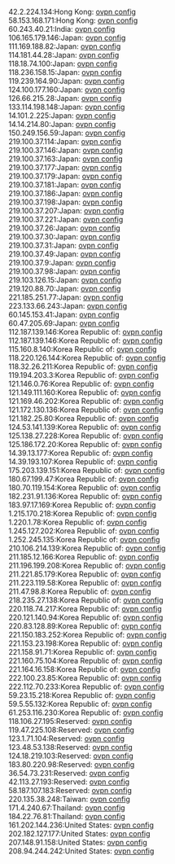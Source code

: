 42.2.224.134:Hong Kong: [ovpn config](vpn/42_2_224_134.ovpn)  
58.153.168.171:Hong Kong: [ovpn config](vpn/58_153_168_171.ovpn)  
60.243.40.21:India: [ovpn config](vpn/60_243_40_21.ovpn)  
106.165.179.146:Japan: [ovpn config](vpn/106_165_179_146.ovpn)  
111.169.188.82:Japan: [ovpn config](vpn/111_169_188_82.ovpn)  
114.181.44.28:Japan: [ovpn config](vpn/114_181_44_28.ovpn)  
118.18.74.100:Japan: [ovpn config](vpn/118_18_74_100.ovpn)  
118.236.158.15:Japan: [ovpn config](vpn/118_236_158_15.ovpn)  
119.239.164.90:Japan: [ovpn config](vpn/119_239_164_90.ovpn)  
124.100.177.160:Japan: [ovpn config](vpn/124_100_177_160.ovpn)  
126.66.215.28:Japan: [ovpn config](vpn/126_66_215_28.ovpn)  
133.114.198.148:Japan: [ovpn config](vpn/133_114_198_148.ovpn)  
14.101.2.225:Japan: [ovpn config](vpn/14_101_2_225.ovpn)  
14.14.214.80:Japan: [ovpn config](vpn/14_14_214_80.ovpn)  
150.249.156.59:Japan: [ovpn config](vpn/150_249_156_59.ovpn)  
219.100.37.114:Japan: [ovpn config](vpn/219_100_37_114.ovpn)  
219.100.37.146:Japan: [ovpn config](vpn/219_100_37_146.ovpn)  
219.100.37.163:Japan: [ovpn config](vpn/219_100_37_163.ovpn)  
219.100.37.177:Japan: [ovpn config](vpn/219_100_37_177.ovpn)  
219.100.37.179:Japan: [ovpn config](vpn/219_100_37_179.ovpn)  
219.100.37.181:Japan: [ovpn config](vpn/219_100_37_181.ovpn)  
219.100.37.186:Japan: [ovpn config](vpn/219_100_37_186.ovpn)  
219.100.37.198:Japan: [ovpn config](vpn/219_100_37_198.ovpn)  
219.100.37.207:Japan: [ovpn config](vpn/219_100_37_207.ovpn)  
219.100.37.221:Japan: [ovpn config](vpn/219_100_37_221.ovpn)  
219.100.37.26:Japan: [ovpn config](vpn/219_100_37_26.ovpn)  
219.100.37.30:Japan: [ovpn config](vpn/219_100_37_30.ovpn)  
219.100.37.31:Japan: [ovpn config](vpn/219_100_37_31.ovpn)  
219.100.37.49:Japan: [ovpn config](vpn/219_100_37_49.ovpn)  
219.100.37.9:Japan: [ovpn config](vpn/219_100_37_9.ovpn)  
219.100.37.98:Japan: [ovpn config](vpn/219_100_37_98.ovpn)  
219.103.126.15:Japan: [ovpn config](vpn/219_103_126_15.ovpn)  
219.120.88.70:Japan: [ovpn config](vpn/219_120_88_70.ovpn)  
221.185.251.77:Japan: [ovpn config](vpn/221_185_251_77.ovpn)  
223.133.66.243:Japan: [ovpn config](vpn/223_133_66_243.ovpn)  
60.145.153.41:Japan: [ovpn config](vpn/60_145_153_41.ovpn)  
60.47.205.69:Japan: [ovpn config](vpn/60_47_205_69.ovpn)  
112.187.139.146:Korea Republic of: [ovpn config](vpn/112_187_139_146.ovpn)  
112.187.139.146:Korea Republic of: [ovpn config](vpn/112_187_139_146.ovpn)  
115.160.8.140:Korea Republic of: [ovpn config](vpn/115_160_8_140.ovpn)  
118.220.126.144:Korea Republic of: [ovpn config](vpn/118_220_126_144.ovpn)  
118.32.26.211:Korea Republic of: [ovpn config](vpn/118_32_26_211.ovpn)  
119.194.203.3:Korea Republic of: [ovpn config](vpn/119_194_203_3.ovpn)  
121.146.0.76:Korea Republic of: [ovpn config](vpn/121_146_0_76.ovpn)  
121.149.111.160:Korea Republic of: [ovpn config](vpn/121_149_111_160.ovpn)  
121.169.46.202:Korea Republic of: [ovpn config](vpn/121_169_46_202.ovpn)  
121.172.130.136:Korea Republic of: [ovpn config](vpn/121_172_130_136.ovpn)  
121.182.25.80:Korea Republic of: [ovpn config](vpn/121_182_25_80.ovpn)  
124.53.141.139:Korea Republic of: [ovpn config](vpn/124_53_141_139.ovpn)  
125.138.27.228:Korea Republic of: [ovpn config](vpn/125_138_27_228.ovpn)  
125.186.172.20:Korea Republic of: [ovpn config](vpn/125_186_172_20.ovpn)  
14.39.13.177:Korea Republic of: [ovpn config](vpn/14_39_13_177.ovpn)  
14.39.193.107:Korea Republic of: [ovpn config](vpn/14_39_193_107.ovpn)  
175.203.139.151:Korea Republic of: [ovpn config](vpn/175_203_139_151.ovpn)  
180.67.199.47:Korea Republic of: [ovpn config](vpn/180_67_199_47.ovpn)  
180.70.119.154:Korea Republic of: [ovpn config](vpn/180_70_119_154.ovpn)  
182.231.91.136:Korea Republic of: [ovpn config](vpn/182_231_91_136.ovpn)  
183.97.17.169:Korea Republic of: [ovpn config](vpn/183_97_17_169.ovpn)  
1.215.170.218:Korea Republic of: [ovpn config](vpn/1_215_170_218.ovpn)  
1.220.1.78:Korea Republic of: [ovpn config](vpn/1_220_1_78.ovpn)  
1.245.127.202:Korea Republic of: [ovpn config](vpn/1_245_127_202.ovpn)  
1.252.245.135:Korea Republic of: [ovpn config](vpn/1_252_245_135.ovpn)  
210.106.214.139:Korea Republic of: [ovpn config](vpn/210_106_214_139.ovpn)  
211.185.12.166:Korea Republic of: [ovpn config](vpn/211_185_12_166.ovpn)  
211.196.199.208:Korea Republic of: [ovpn config](vpn/211_196_199_208.ovpn)  
211.221.85.179:Korea Republic of: [ovpn config](vpn/211_221_85_179.ovpn)  
211.223.119.58:Korea Republic of: [ovpn config](vpn/211_223_119_58.ovpn)  
211.47.98.8:Korea Republic of: [ovpn config](vpn/211_47_98_8.ovpn)  
218.235.27.138:Korea Republic of: [ovpn config](vpn/218_235_27_138.ovpn)  
220.118.74.217:Korea Republic of: [ovpn config](vpn/220_118_74_217.ovpn)  
220.121.140.94:Korea Republic of: [ovpn config](vpn/220_121_140_94.ovpn)  
220.83.128.89:Korea Republic of: [ovpn config](vpn/220_83_128_89.ovpn)  
221.150.183.252:Korea Republic of: [ovpn config](vpn/221_150_183_252.ovpn)  
221.153.23.198:Korea Republic of: [ovpn config](vpn/221_153_23_198.ovpn)  
221.158.91.71:Korea Republic of: [ovpn config](vpn/221_158_91_71.ovpn)  
221.160.75.104:Korea Republic of: [ovpn config](vpn/221_160_75_104.ovpn)  
221.164.16.158:Korea Republic of: [ovpn config](vpn/221_164_16_158.ovpn)  
222.100.23.85:Korea Republic of: [ovpn config](vpn/222_100_23_85.ovpn)  
222.112.70.233:Korea Republic of: [ovpn config](vpn/222_112_70_233.ovpn)  
59.23.15.218:Korea Republic of: [ovpn config](vpn/59_23_15_218.ovpn)  
59.5.55.132:Korea Republic of: [ovpn config](vpn/59_5_55_132.ovpn)  
61.253.116.230:Korea Republic of: [ovpn config](vpn/61_253_116_230.ovpn)  
118.106.27.195:Reserved: [ovpn config](vpn/118_106_27_195.ovpn)  
119.47.225.108:Reserved: [ovpn config](vpn/119_47_225_108.ovpn)  
123.1.71.104:Reserved: [ovpn config](vpn/123_1_71_104.ovpn)  
123.48.53.138:Reserved: [ovpn config](vpn/123_48_53_138.ovpn)  
124.18.219.103:Reserved: [ovpn config](vpn/124_18_219_103.ovpn)  
183.80.220.98:Reserved: [ovpn config](vpn/183_80_220_98.ovpn)  
36.54.73.231:Reserved: [ovpn config](vpn/36_54_73_231.ovpn)  
42.113.27.193:Reserved: [ovpn config](vpn/42_113_27_193.ovpn)  
58.187.107.183:Reserved: [ovpn config](vpn/58_187_107_183.ovpn)  
220.135.38.248:Taiwan: [ovpn config](vpn/220_135_38_248.ovpn)  
171.4.240.67:Thailand: [ovpn config](vpn/171_4_240_67.ovpn)  
184.22.76.81:Thailand: [ovpn config](vpn/184_22_76_81.ovpn)  
161.202.144.236:United States: [ovpn config](vpn/161_202_144_236.ovpn)  
202.182.127.177:United States: [ovpn config](vpn/202_182_127_177.ovpn)  
207.148.91.158:United States: [ovpn config](vpn/207_148_91_158.ovpn)  
208.94.244.242:United States: [ovpn config](vpn/208_94_244_242.ovpn)  
